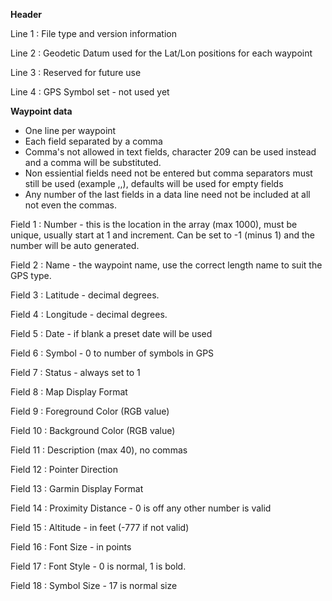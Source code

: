 **Header**

Line 1 : File type and version information

Line 2 : Geodetic Datum used for the Lat/Lon positions for each waypoint

Line 3 : Reserved for future use

Line 4 : GPS Symbol set - not used yet

**Waypoint data**

 * One line per waypoint
 * Each field separated by a comma
 * Comma's not allowed in text fields, character 209 can be used instead and a comma will be substituted.
 * Non essiential fields need not be entered but comma separators must still be used (example ,,), defaults will be used for empty fields
 * Any number of the last fields in a data line need not be included at all not even the commas.

Field 1 : Number - this is the location in the array (max 1000), must be unique, usually start at 1 and increment. Can be set to -1 (minus 1) and the number will be auto generated.

Field 2 : Name - the waypoint name, use the correct length name to suit the GPS type.

Field 3 : Latitude - decimal degrees.

Field 4 : Longitude - decimal degrees.

Field 5 : Date - if blank a preset date will be used

Field 6 : Symbol - 0 to number of symbols in GPS

Field 7 : Status - always set to 1

Field 8 : Map Display Format

Field 9 : Foreground Color (RGB value)

Field 10 : Background Color (RGB value)

Field 11 : Description (max 40), no commas

Field 12 : Pointer Direction

Field 13 : Garmin Display Format

Field 14 : Proximity Distance - 0 is off any other number is valid

Field 15 : Altitude - in feet (-777 if not valid)

Field 16 : Font Size - in points

Field 17 : Font Style - 0 is normal, 1 is bold.

Field 18 : Symbol Size - 17 is normal size
